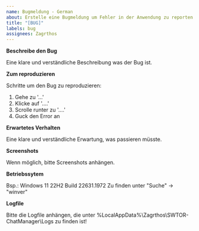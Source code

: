 ```yaml
---
name: Bugmeldung - German
about: Erstelle eine Bugmeldung um Fehler in der Anwendung zu reporten!
title: "[BUG]"
labels: bug
assignees: Zagrthos
---
```


**Beschreibe den Bug**

Eine klare und verständliche Beschreibung was der Bug ist.

**Zum reproduzieren**

Schritte um den Bug zu reproduzieren:
1. Gehe zu '...'
2. Klicke auf '....'
3. Scrolle runter zu '....'
4. Guck den Error an

**Erwartetes Verhalten**

Eine klare und verständliche Erwartung, was passieren müsste.

**Screenshots**

Wenn möglich, bitte Screenshots anhängen.

**Betriebssytem**

Bsp.: Windows 11 22H2 Build 22631.1972
Zu finden unter "Suche" -> "winver"

**Logfile**

Bitte die Logfile anhängen, die unter %LocalAppData%\Zagrthos\SWTOR-ChatManager\Logs zu finden ist!
